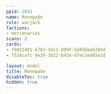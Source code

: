 ```yaml
---
ppid: 2631
name: Renegade
role: warjack
factions:
- mercenaries
scans: 2
cards:
- f9d22401-6702-3dc2-899f-5d45bbeb284d
- 752ecafc-9e39-3b22-b42e-d7ec1ed85e2d

layout: model
title: Renegade
disableToc: true
hidden: true
---
```

